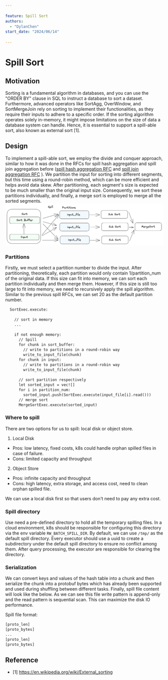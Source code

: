 ```yaml
---

feature: Spill Sort
authors:
  - "DylanChen"
start_date: "2024/06/14"

---
```


# Spill Sort

## Motivation

Sorting is a fundamental algorithm in databases, and you can use the "ORDER BY" clause in SQL to instruct a database to sort a dataset. Furthermore, advanced operators like SortAgg, OverWindow, and SortMergeJoin rely on sorting to implement their functionalities, as they require their inputs to adhere to a specific order. If the sorting algorithm operates solely in-memory, it might impose limitations on the size of data a database system can handle. Hence, it is essential to support a spill-able sort, also known as external sort [1].




## Design

To implement a spill-able sort, we employ the divide and conquer approach, similar to how it was done in the RFCs for spill hash aggregation and spill join aggregation before ([spill hash aggregation RFC](https://github.com/risingwavelabs/rfcs/pull/89) and [spill join aggregation RFC](https://github.com/risingwavelabs/rfcs/pull/91) ). We partition the input for sorting into different segments, but this time using a round-robin method, which can be more efficient and helps avoid data skew. After partitioning, each segment's size is expected to be much smaller than the original input size. Consequently, we sort these partitions individually, and finally, a merge sort is employed to merge all the sorted segments.
![spill-sort](images/0092-spill-sort/spill-sort.png)

### Partitions

Firstly, we must select a partition number to divide the input. After partitioning, theoretically, each partition would only contain 1/partition_num of the original data. If this size can fit into memory, we can sort each partition individually and then merge them. However, if this size is still too large to fit into memory, we need to recursively apply the spill algorithm. Similar to the previous spill RFCs, we can set 20 as the default partition number.

```
  SortExec.execute:

    // sort in memory
    ...

    if not enough memory:
      // Spill
      for chunk in sort_buffer:
        // write to partitions in a round-robin way
        write_to_input_file(chunk)
      for chunk in input:
        // write to partitions in a round-robin way
        write_to_input_file(chunk)

      // sort partition respectively
      let sorted_input = vec![]
      for i in partition_num:
        sorted_input.push(SortExec.execute(input_file[i].read()))
      // merge sort
      MergeSortExec.execute(sorted_input)

```

### Where to spill

There are two options for us to spill: local disk or object store.

1. Local Disk
  - Pros: low latency, fixed costs, k8s could handle orphan spilled files in case of failure.
  - Cons: limited capacity and throughput
2. Object Store
  - Pros: infinite capacity and throughput
  - Cons: high latency, extra storage, and access cost, need to clean orphan spilled file.

We can use a local disk first so that users don't need to pay any extra cost.

### Spill directory

Use need a pre-defined directory to hold all the temporary spilling files. In a cloud environment, k8s should be responsible for configuring this directory via the env variable `RW_BATCH_SPILL_DIR`. By default, we can use `/tmp/` as the default spill directory. Every executor should use a uuid to create a subdirectory under the default spill directory to ensure no conflict among them. After query processing, the executor are responsible for clearing the directory.


### Serialization

We can convert keys and values of the hash table into a chunk and then serialize the chunk into a protobuf bytes which has already been supported and used during shuffling between different tasks. Finally, spill file content will look like the below. As we can see this file write pattern is append-only and the read pattern is sequential scan. This can maximize the disk IO performance.

Spill file format:

```
[proto_len]
[proto_bytes]
...
[proto_len]
[proto_bytes]

```

## Reference

- [1] https://en.wikipedia.org/wiki/External_sorting
